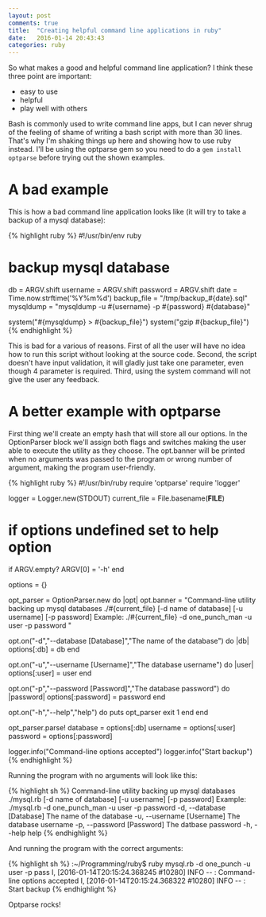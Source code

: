 ```yaml
---
layout: post
comments: true
title:  "Creating helpful command line applications in ruby"
date:   2016-01-14 20:43:43
categories: ruby
---
```


So what makes a good and helpful command line application? I think these three point are important:

* easy to use
* helpful
* play well with others


<!-- more -->

Bash is commonly used to write command line apps, but I can never shrug of the feeling of shame of writing a bash script with more than 30 lines.
That's why I'm shaking things up here and showing how to use ruby instead. I'll be using the optparse gem so you need to do a ```gem install optparse```
before trying out the shown examples.

# A bad example

This is how a bad command line application looks like (it will try to take a backup of a mysql database):

{% highlight ruby %}
#!/usr/bin/env ruby

# backup mysql database

db          = ARGV.shift
username    = ARGV.shift
password    = ARGV.shift
date        = Time.now.strftime('%Y%m%d')
backup_file = "/tmp/backup_#{date}.sql"
mysqldump   = "mysqldump -u #{username} -p #{password} #{database}"

system("#{mysqldump} > #{backup_file}")
system("gzip #{backup_file}")
{% endhighlight %}

This is bad for a various of reasons. First of all the user will have no idea how to run this script without looking at the source code. Second, the script doesn't have input validation, it will gladly just take one parameter, even though 4 parameter is required. Third, using the system command will not give the user any feedback.


# A better example with optparse

First thing we'll create an empty hash that will store all our options. In the OptionParser block we'll assign both flags and switches making the user able to execute the utility as they choose. The opt.banner will be printed when no arguments was passed to the program or wrong number of argument, making the program user-friendly.

{% highlight ruby %}
#!/usr/bin/ruby
require 'optparse'
require 'logger'

logger = Logger.new(STDOUT)
current_file = File.basename(__FILE__)

# if options undefined set to help option
if ARGV.empty?
  ARGV[0] = '-h'
end

options = {}

opt_parser = OptionParser.new do |opt|
  opt.banner = "Command-line utility backing up mysql databases
  ./#{current_file} [-d name of database] [-u username] [-p password]
  Example: ./#{current_file} -d one_punch_man -u user -p password
"

  opt.on("-d","--database [Database]","The name of the database") do |db|
    options[:db] = db
  end

  opt.on("-u","--username [Username]","The database username") do |user|
    options[:user] = user
  end

  opt.on("-p","--password [Password]","The database password") do |password|
    options[:password] = password
  end

  opt.on("-h","--help","help") do
    puts opt_parser
    exit 1
  end
end

opt_parser.parse!
database = options[:db]
username = options[:user]
password = options[:password]

logger.info("Command-line options accepted")
logger.info("Start backup")
{% endhighlight %}


Running the program with no arguments will look like this:

{% highlight sh %}
Command-line utility backing up mysql databases
  ./mysql.rb [-d name of database] [-u username] [-p password]
  Example: ./mysql.rb -d one_punch_man -u user -p password
    -d, --database [Database]        The name of the database
    -u, --username [Username]        The database username
    -p, --password [Password]        The datbase password
    -h, --help                       help
{% endhighlight %}

And running the program with the correct arguments:

{% highlight sh %}
:~/Programming/ruby$ ruby mysql.rb -d one_punch -u user -p pass
I, [2016-01-14T20:15:24.368245 #10280]  INFO -- : Command-line options accepted
I, [2016-01-14T20:15:24.368322 #10280]  INFO -- : Start backup
{% endhighlight %}

Optparse rocks!

